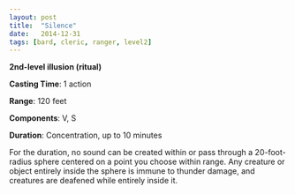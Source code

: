 ```yaml
---
layout: post
title:  "Silence"
date:   2014-12-31
tags: [bard, cleric, ranger, level2]
---
```


**2nd-level illusion (ritual)**

**Casting Time**: 1 action

**Range**: 120 feet

**Components**: V, S

**Duration**: Concentration, up to 10 minutes

For the duration, no sound can be created within or pass through a 20-foot-radius sphere centered on a point you choose within range. Any creature or object entirely inside the sphere is immune to thunder damage, and creatures are deafened while entirely inside it.

